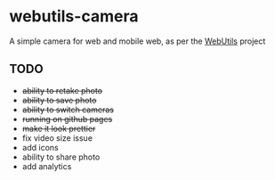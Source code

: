 webutils-camera
===============

A simple camera for web and mobile web, as per the [WebUtils](https://github.com/WebUtils/Platform) project

## TODO
* ~~ability to retake photo~~
* ~~ability to save photo~~
* ~~ability to switch cameras~~
* ~~running on github pages~~
* ~~make it look prettier~~
* fix video size issue
* add icons
* ability to share photo
* add analytics